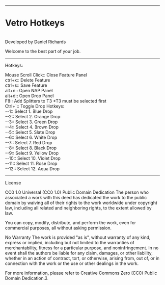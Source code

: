 ---------------------------------------------------------------------------

<h1>Vetro Hotkeys</h1>
<br>Developed by Daniel Richards

Welcome to the best part of your job.

---------------------------------------------------------------------------

Hotkeys:

Mouse Scroll Click:: Close Feature Panel
<br>ctrl+x:: Delete Feature
<br>ctrl+s:: Save Feature
<br>alt+n:: Open NAP Panel
<br>alt+d:: Open Drop Panel
<br>F8:: Add Splitters to T3 *T3 must be selected first
<br>Ctrl+`:: Toggle Drop Hotkeys:
<br>    --1:: Select 1. Blue Drop
<br>    --2:: Select 2. Orange Drop
<br>    --3:: Select 3. Green Drop
<br>    --4:: Select 4. Brown Drop
<br>    --5:: Select 5. Slate Drop
<br>    --6:: Select 6. White Drop
<br>    --7:: Select 7. Red Drop
<br>    --8:: Select 8. Black Drop
<br>    --9:: Select 9. Yellow Drop
<br>    --10:: Select 10. Violet Drop
<br>    --11:: Select 11. Rose Drop
<br>    --12:: Select 12. Aqua Drop












---------------------------------------------------------------------------
License

CC0 1.0 Universal (CC0 1.0) Public Domain Dedication
The person who associated a work with this deed has dedicated the work to the public domain by waiving all of their rights to the work worldwide under copyright law, including all related and neighboring rights, to the extent allowed by law.

You can copy, modify, distribute, and perform the work, even for commercial purposes, all without asking permission.

No Warranty
The work is provided "as is", without warranty of any kind, express or implied, including but not limited to the warranties of merchantability, fitness for a particular purpose, and noninfringement. In no event shall the authors be liable for any claim, damages, or other liability, whether in an action of contract, tort, or otherwise, arising from, out of, or in connection with the work or the use or other dealings in the work.

For more information, please refer to Creative Commons Zero (CC0) Public Domain Dedication.3.

